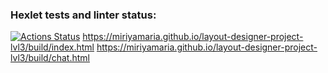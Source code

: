 ### Hexlet tests and linter status:
[![Actions Status](https://github.com/MiriyaMaria/layout-designer-project-lvl3/workflows/hexlet-check/badge.svg)](https://github.com/MiriyaMaria/layout-designer-project-lvl3/actions)
https://miriyamaria.github.io/layout-designer-project-lvl3/build/index.html
https://miriyamaria.github.io/layout-designer-project-lvl3/build/chat.html